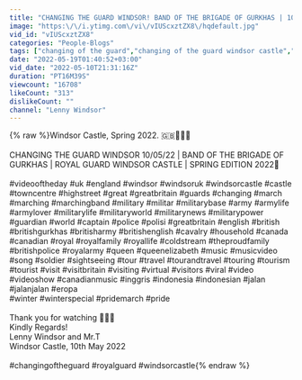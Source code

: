 ```yaml
---
title: "CHANGING THE GUARD WINDSOR! BAND OF THE BRIGADE OF GURKHAS | 10th May 2022 | WINDSOR CASTLE"
image: "https:\/\/i.ytimg.com\/vi\/vIUScxztZX8\/hqdefault.jpg"
vid_id: "vIUScxztZX8"
categories: "People-Blogs"
tags: ["changing of the guard","changing of the guard windsor castle","changing the guard"]
date: "2022-05-19T01:40:52+03:00"
vid_date: "2022-05-10T21:31:16Z"
duration: "PT16M39S"
viewcount: "16708"
likeCount: "313"
dislikeCount: ""
channel: "Lenny Windsor"
---
```

{% raw %}Windsor Castle, Spring 2022. 🇬🇧💂‍♀️🏴󠁧󠁢󠁥󠁮󠁧󠁿<br /><br />CHANGING THE GUARD WINDSOR 10/05/22 | BAND OF THE BRIGADE OF GURKHAS | ROYAL GUARD WINDSOR CASTLE | SPRING EDITION 2022🏰<br /><br />#videooftheday #uk #england #windsor #windsoruk #windsorcastle #castle #towncentre #highstreet #great #greatbritain #guards #changing #march #marching #marchingband #military #militar #militarybase #army #armylife #armylover #militarylife #militaryworld #militarynews #militarypower #guardian #world #captain #police #polisi #greatbritain #english #british #britishgurkhas #britisharmy #britishenglish #cavalry #household #canada #canadian #royal #royalfamily #royallife #coldstream #theproudfamily #britishpolice  #royalarmy #queen #queenelizabeth #music #musicvideo #song #soldier #sightseeing #tour #travel #tourandtravel #touring #tourism #tourist #visit #visitbritain #visiting #virtual #visitors #viral #video #videoshow #canadianmusic #inggris #indonesia #indonesian #jalan #jalanjalan #eropa <br />#winter #winterspecial #pridemarch #pride <br /><br />Thank you for watching 🙏😍🙏<br />Kindly Regards!<br />Lenny Windsor and Mr.T<br />Windsor Castle, 10th May 2022<br /><br />#changingoftheguard #royalguard #windsorcastle{% endraw %}
